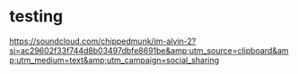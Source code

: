 # testing
https://soundcloud.com/chippedmunk/im-alvin-2?si=ac29602f33f744d8b03497dbfe8691be&amp;utm_source=clipboard&amp;utm_medium=text&amp;utm_campaign=social_sharing
